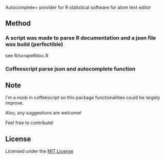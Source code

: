 Autocomplete+ provider for R statistical software for atom text editor

## Method

### A script was made to parse R documentation and a json file was build (perfectible)
see R/scrapeRdoc.R

### Coffeescript parse json and autocomplete function


## Note
I'm a noob in coffeescript so this package functionalities could be largely improve.

Also, any suggestions are welcome!

Feel free to contribute!

## License
Licensed under the [MIT License](https://raw.githubusercontent.com/guillaumechaumet/autocomplete-R/master/LICENSE)
